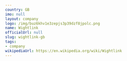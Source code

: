 ```yaml
---
country: GB
imo: null
layout: company
logo: /img/buz6khv1e3zepjs3p39dzf8jpolc.png
name: Wightlink
officialUrl: null
slug: wightlink-gb
tags:
- company
wikipediaUrl: https://en.wikipedia.org/wiki/Wightlink
---
```

